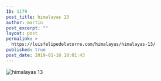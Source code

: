 ```yaml
---
ID: 1179
post_title: himalayas 13
author: martin
post_excerpt: ""
layout: post
permalink: >
  https://luisfelipedelatorre.com/himalayas/himalayas-13/
published: true
post_date: 2019-01-16 18:01:43
---
```

<p><img src="https://luisfelipedelatorre.com/wp-content/uploads/2019/01/himalayas-13-1024x808.jpg" alt="himalayas 13"/></p>
